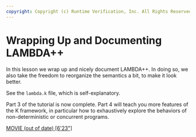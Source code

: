```yaml
---
copyright: Copyright (c) Runtime Verification, Inc. All Rights Reserved.
---
```


# Wrapping Up and Documenting LAMBDA++

In this lesson we wrap up and nicely document LAMBDA++.  In doing so, we also
take the freedom to reorganize the semantics a bit, to make it look better.

See the `lambda.k` file, which is self-explanatory.

Part 3 of the tutorial is now complete.  Part 4 will teach you more features
of the K framework, in particular how to exhaustively explore the behaviors
of non-deterministic or concurrent programs.

[MOVIE (out of date) [6'23"]](https://youtu.be/xfvx6Ss5PcA)
